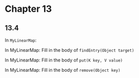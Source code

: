# Chapter 13

## 13.4

In `MyLinearMap`:

In MyLinearMap: Fill in the body of `findEntry(Object target)`

In MyLinearMap: Fill in the body of `put(K key, V value)`

In MyLinearMap: Fill in the body of `remove(Object key)`